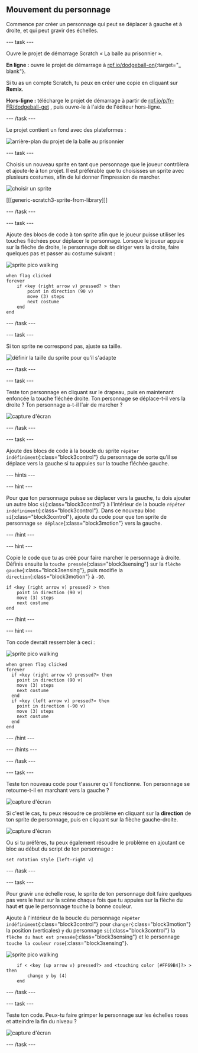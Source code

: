 ## Mouvement du personnage

Commence par créer un personnage qui peut se déplacer à gauche et à droite, et qui peut gravir des échelles.

--- task ---

Ouvre le projet de démarrage Scratch « La balle au prisonnier ».

**En ligne :** ouvre le projet de démarrage à [rpf.io/dodgeball-on](https://rpf.io/dodgeball-on){:target="_ blank"}.

Si tu as un compte Scratch, tu peux en créer une copie en cliquant sur **Remix**.

**Hors-ligne :** télécharge le projet de démarrage à partir de [rpf.io/p/fr-FR/dodgeball-get](https://rpf.io/p/fr-FR/dodgeball-get) , puis ouvre-le à l'aide de l'éditeur hors-ligne.

--- /task ---

Le projet contient un fond avec des plateformes :

![arrière-plan du projet de la balle au prisonnier](images/dodge-background.png)

--- task ---

Choisis un nouveau sprite en tant que personnage que le joueur contrôlera et ajoute-le à ton projet. Il est préférable que tu choisisses un sprite avec plusieurs costumes, afin de lui donner l’impression de marcher.

![choisir un sprite](images/dodge-characters.png)

[[[generic-scratch3-sprite-from-library]]]

--- /task ---

--- task ---

Ajoute des blocs de code à ton sprite afin que le joueur puisse utiliser les touches fléchées pour déplacer le personnage. Lorsque le joueur appuie sur la flèche de droite, le personnage doit se diriger vers la droite, faire quelques pas et passer au costume suivant :

![sprite pico walking](images/pico_walking_sprite.png)

```blocks3
when flag clicked
forever
	if <key (right arrow v) pressed? > then
		point in direction (90 v)
		move (3) steps
		next costume
	end
end
```

--- /task ---

--- task ---

Si ton sprite ne correspond pas, ajuste sa taille.

![définir la taille du sprite pour qu'il s'adapte](images/dodge-sprite-size-annotated.png)

--- /task ---

--- task ---

Teste ton personnage en cliquant sur le drapeau, puis en maintenant enfoncée la touche fléchée droite. Ton personnage se déplace-t-il vers la droite ? Ton personnage a-t-il l'air de marcher ?

![capture d'écran](images/dodge-walking.png)

--- /task ---

--- task ---

Ajoute des blocs de code à la boucle du sprite `répéter indéfiniment`{:class="block3control"} du personnage de sorte qu'il se déplace vers la gauche si tu appuies sur la touche fléchée gauche.

--- hints ---


--- hint ---

Pour que ton personnage puisse se déplacer vers la gauche, tu dois ajouter un autre bloc `si`{:class="block3control"} à l'intérieur de la boucle `répéter indéfiniment`{:class="block3control"}. Dans ce nouveau bloc `si`{:class="block3control"}, ajoute du code pour que ton sprite de personnage `se déplace`{:class="block3motion"} vers la gauche.

--- /hint ---

--- hint ---

Copie le code que tu as créé pour faire marcher le personnage à droite. Définis ensuite la `touche pressée`{:class="block3sensing"} sur la `flèche gauche`{:class="block3sensing"}, puis modifie la `direction`{:class="block3motion"} à `-90`.

```blocks3
if <key (right arrow v) pressed? > then
	point in direction (90 v)
	move (3) steps
	next costume
end
```

--- /hint ---

--- hint ---

Ton code devrait ressembler à ceci :

![sprite pico walking](images/pico_walking_sprite.png)

```blocks3
when green flag clicked
forever 
  if <key (right arrow v) pressed?> then 
    point in direction (90 v)
    move (3) steps
    next costume
  end
  if <key (left arrow v) pressed?> then 
    point in direction (-90 v)
    move (3) steps
    next costume
  end
end
```

--- /hint ---

--- /hints ---

--- /task ---

--- task ---

Teste ton nouveau code pour t'assurer qu'il fonctionne. Ton personnage se retourne-t-il en marchant vers la gauche ?

![capture d'écran](images/dodge-upside-down.png)

Si c'est le cas, tu peux résoudre ce problème en cliquant sur la **direction** de ton sprite de personnage, puis en cliquant sur la flèche gauche-droite.

![capture d'écran](images/dodge-left-right-annotated.png)

Ou si tu préfères, tu peux également résoudre le problème en ajoutant ce bloc au début du script de ton personnage :

```blocks3
set rotation style [left-right v]
```

--- /task ---

--- task ---

Pour gravir une échelle rose, le sprite de ton personnage doit faire quelques pas vers le haut sur la scène chaque fois que tu appuies sur la flèche du haut **et** que le personnage touche la bonne couleur.

Ajoute à l'intérieur de la boucle du personnage `répéter indéfiniment`{:class="block3control"} pour `changer`{:class="block3motion"} la position (verticales) `y` du personnage `si`{:class="block3control"} la `flèche du haut est pressée`{:class="block3sensing"} et le personnage `touche la couleur rose`{:class="block3sensing"}.

![sprite pico walking](images/pico_walking_sprite.png)

```blocks3
	if < <key (up arrow v) pressed?> and <touching color [#FF69B4]?> > then
		change y by (4)
	end
```

--- /task ---

--- task ---

Teste ton code. Peux-tu faire grimper le personnage sur les échelles roses et atteindre la fin du niveau ?

![capture d'écran](images/dodge-test-character.png)

--- /task ---
